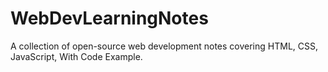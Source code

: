 # WebDevLearningNotes
A collection of open-source web development notes covering HTML, CSS, JavaScript, With Code Example.
